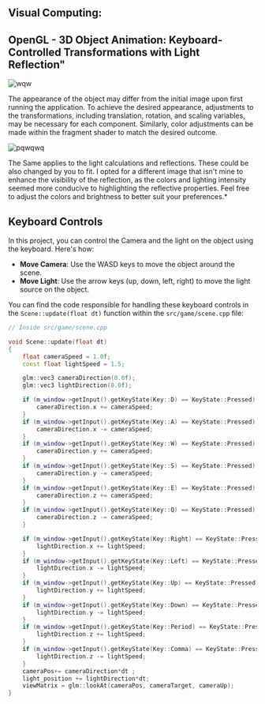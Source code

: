 ## Visual Computing:
## OpenGL - 3D Object Animation: Keyboard-Controlled Transformations with Light Reflection"

![wqw](https://github.com/Cyreexcs/OpenGL-3D-Animation/assets/70235827/04876526-9aa3-4e53-a9b4-c0128ce8b7ab)


The appearance of the object may differ from the initial image upon first running the application. To achieve the desired appearance, adjustments to the transformations, including translation, rotation, and scaling variables, may be necessary for each component. Similarly, color adjustments can be made within the fragment shader to match the desired outcome.

![pqwqwq](https://github.com/Cyreexcs/OpenGL-3D-Animation/assets/70235827/4627c2c7-b660-4e41-ad14-b0ccef204155)

The Same applies to the light calculations and reflections. These could be also changed by you to fit. 
I opted for a different image that isn't mine to enhance the visibility of the reflection, as the colors and lighting intensity seemed more conducive to highlighting the reflective properties. Feel free to adjust the colors and brightness to better suit your preferences.*


## Keyboard Controls

In this project, you can control the Camera and the light on the object using the keyboard. Here's how:

- **Move Camera**: Use the WASD keys to move the object around the scene.
- **Move Light**: Use the arrow keys (up, down, left, right) to move the light source on the object.

You can find the code responsible for handling these keyboard controls in the `Scene::update(float dt)` function within the `src/game/scene.cpp` file:

```cpp
// Inside src/game/scene.cpp

void Scene::update(float dt)
{
    float cameraSpeed = 1.0f;
    const float lightSpeed = 1.5;

    glm::vec3 cameraDirection(0.0f);
    glm::vec3 lightDirection(0.0f);

    if (m_window->getInput().getKeyState(Key::D) == KeyState::Pressed) {
        cameraDirection.x += cameraSpeed;
    }
    if (m_window->getInput().getKeyState(Key::A) == KeyState::Pressed) {
        cameraDirection.x -= cameraSpeed;
    }
    if (m_window->getInput().getKeyState(Key::W) == KeyState::Pressed) {
        cameraDirection.y += cameraSpeed;
    }
    if (m_window->getInput().getKeyState(Key::S) == KeyState::Pressed) {
        cameraDirection.y -= cameraSpeed;
    }
    if (m_window->getInput().getKeyState(Key::E) == KeyState::Pressed) {
        cameraDirection.z += cameraSpeed;
    }
    if (m_window->getInput().getKeyState(Key::Q) == KeyState::Pressed) {
        cameraDirection.z -= cameraSpeed;
    }

    if (m_window->getInput().getKeyState(Key::Right) == KeyState::Pressed) {
        lightDirection.x += lightSpeed;
    }
    if (m_window->getInput().getKeyState(Key::Left) == KeyState::Pressed) {
        lightDirection.x -= lightSpeed;
    }
    if (m_window->getInput().getKeyState(Key::Up) == KeyState::Pressed) {
        lightDirection.y += lightSpeed;
    }
    if (m_window->getInput().getKeyState(Key::Down) == KeyState::Pressed) {
        lightDirection.y -= lightSpeed;
    }
    if (m_window->getInput().getKeyState(Key::Period) == KeyState::Pressed) {
        lightDirection.z += lightSpeed;
    }
    if (m_window->getInput().getKeyState(Key::Comma) == KeyState::Pressed) {
        lightDirection.z -= lightSpeed;
    }
    cameraPos+= cameraDirection*dt ;
    light_position += lightDirection*dt;
    viewMatrix = glm::lookAt(cameraPos, cameraTarget, cameraUp);
}






